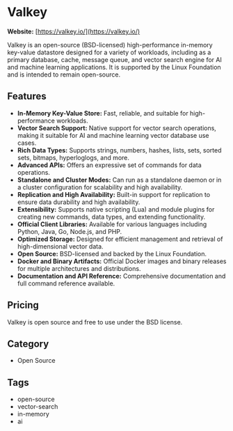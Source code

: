 # Valkey

**Website:** [https://valkey.io/](https://valkey.io/)

Valkey is an open-source (BSD-licensed) high-performance in-memory key-value datastore designed for a variety of workloads, including as a primary database, cache, message queue, and vector search engine for AI and machine learning applications. It is supported by the Linux Foundation and is intended to remain open-source.

## Features
- **In-Memory Key-Value Store:** Fast, reliable, and suitable for high-performance workloads.
- **Vector Search Support:** Native support for vector search operations, making it suitable for AI and machine learning vector database use cases.
- **Rich Data Types:** Supports strings, numbers, hashes, lists, sets, sorted sets, bitmaps, hyperloglogs, and more.
- **Advanced APIs:** Offers an expressive set of commands for data operations.
- **Standalone and Cluster Modes:** Can run as a standalone daemon or in a cluster configuration for scalability and high availability.
- **Replication and High Availability:** Built-in support for replication to ensure data durability and high availability.
- **Extensibility:** Supports native scripting (Lua) and module plugins for creating new commands, data types, and extending functionality.
- **Official Client Libraries:** Available for various languages including Python, Java, Go, Node.js, and PHP.
- **Optimized Storage:** Designed for efficient management and retrieval of high-dimensional vector data.
- **Open Source:** BSD-licensed and backed by the Linux Foundation.
- **Docker and Binary Artifacts:** Official Docker images and binary releases for multiple architectures and distributions.
- **Documentation and API Reference:** Comprehensive documentation and full command reference available.

## Pricing
Valkey is open source and free to use under the BSD license.

## Category
- Open Source

## Tags
- open-source
- vector-search
- in-memory
- ai